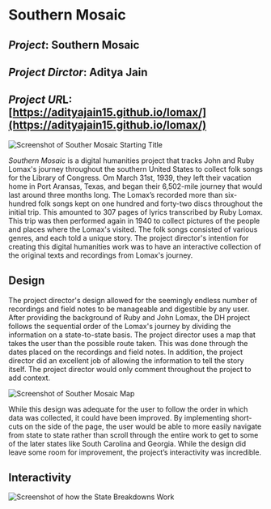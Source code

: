 # Southern Mosaic

## *Project*: Southern Mosaic

## *Project Dirctor*: Aditya Jain

## *Project UR*L: [https://adityajain15.github.io/lomax/](https://adityajain15.github.io/lomax/)

![Screenshot of Souther Mosaic Starting Title](https://Mmart04.github.io/BlogMart/images/SouthernMosaic.png)


*Southern Mosaic* is a digital humanities project that tracks John and Ruby Lomax's journey throughout the southern United States to collect folk songs for the Library of Congress. Om March 31st, 1939, they left their vacation home in Port Aransas, Texas, and began their 6,502-mile journey that would last around three months long. The Lomax’s recorded more than six-hundred folk songs kept on one hundred and forty-two discs throughout the initial trip. This amounted to 307 pages of lyrics transcribed by Ruby Lomax. This trip was then performed again in 1940 to collect pictures of the people and places where the Lomax's visited. The folk songs consisted of various genres, and each told a unique story. The project director's intention for creating this digital humanities work was to have an interactive collection of the original texts and recordings from Lomax's journey.

## Design

The project director's design allowed for the seemingly endless number of recordings and field notes to be manageable and digestible by any user. After providing the background of Ruby and John Lomax, the DH project follows the sequential order of the Lomax's journey by dividing the information on a state-to-state basis. The project director uses a map that takes the user than the possible route taken. This was done through the dates placed on the recordings and field notes. In addition, the project director did an excellent job of allowing the information to tell the story itself. The project director would only comment throughout the project to add context.

![Screenshot of Souther Mosaic Map](https://Mmart04.github.io/BlogMart/images/SoutherMosaic-Map.png)

While this design was adequate for the user to follow the order in which data was collected, it could have been improved. By implementing short-cuts on the side of the page, the user would be able to more easily navigate from state to state rather than scroll through the entire work to get to some of the later states like South Carolina and Georgia. While the design did leave some room for improvement, the project’s interactivity was incredible.

## Interactivity

![Screenshot of how the State Breakdowns Work](https://Mmart04.github.io/BlogMart/images/SouthernMosaic-InteractiveKey.png)



